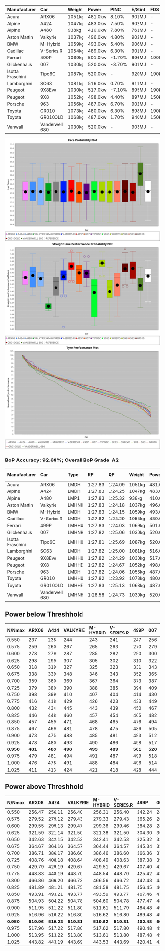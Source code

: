 | Manufacturer     | Car            | Weight | Power   | PINC    | E/Stint | FDS     |
|:-|:-|:-|:-|:-|:-|:-|
| Acura            | ARX06          | 1051kg | 481.0kw | 8.10%   | 901MJ   |    -    |
| Alpine           | A424           | 1047kg | 483.0kw | 7.50%   | 902MJ   |    -    |
| Alpine           | A480           | 938kg  | 410.0kw | 7.80%   | 761MJ   |    -    |
| Aston Martin     | Valkyrie       | 1037kg | 496.0kw | 4.80%   | 902MJ   |    -    |
| BMW              | M-Hybrid       | 1059kg | 493.0kw | 5.40%   | 906MJ   |    -    |
| Cadillac         | V-Series.R     | 1054kg | 489.0kw | 6.30%   | 901MJ   |    -    |
| Ferrari          | 499P           | 1069kg | 501.0kw | -1.70%  | 896MJ   | 190kph  |
| Glickenhaus      | 007            | 1030kg | 520.0kw | -3.70%  | 901MJ   |    -    |
| Isotta Fraschini | Tipo6C         | 1087kg | 520.0kw |    -    | 920MJ   | 190kph  |
| Lamborghini      | SC63           | 1081kg | 516.0kw | 0.70%   | 911MJ   |    -    |
| Peugeot          | 9X8Evo         | 1030kg | 517.0kw | -7.10%  | 895MJ   | 190kph  |
| Peugeot          | 9X8            | 1052kg | 498.0kw | 4.40%   | 897MJ   | 150kph  |
| Porsche          | 963            | 1056kg | 487.0kw | 6.70%   | 902MJ   |    -    |
| Toyota           | GR010          | 1073kg | 480.0kw | 6.30%   | 898MJ   | 190kph  |
| Toyota           | GR010OLD       | 1068kg | 487.0kw | 1.70%   | 940MJ   | 150kph  |
| Vanwall          | Vanderwell 680 | 1030kg | 520.0kw |    -    | 903MJ   |    -    |

![PACECHART](./IMG/AUTO.png)
![STRAIGHTLINEPERFORMANCECHART](./IMG/AUTO_sp.png)
![TYREPERFORMANCECHART](./IMG/AUTO_tw.png)

### BoP Accuracy: 92.68%; Overall BoP Grade: A2
| Manufacturer     | Car            | Type  | RP      | QP      | Weight | Power¹  | Threshhold | PINC    | Power²   | E/Stint | AVG Vmax  | FDS     | RDLC | L/Stint | BOP-Grade | Model Accuracy | Model Points | Match%  | SimDiff |
|:-|:-|:-|:-|:-|:-|:-|:-|:-|:-|:-|:-|:-|:-|:-|:-|:-|:-|:-|:-|
| Acura            | ARX06          | LMDH  | 1:27.83 | 1:24.09 | 1051kg | 481.0kw | 250.0kph   | 8.10%   | 520.00kw |  901MJ  | 272.44kph |    -    | 1.02 | 43      | -B1       | 100.00%        | 996          | 88.22%  | #       |
| Alpine           | A424           | LMDH  | 1:27.83 | 1:24.25 | 1047kg | 483.0kw | 250.0kph   | 7.50%   | 519.20kw |  902MJ  | 273.37kph |    -    | 1.02 | 43      | ~A1       | 99.58%         | 1429         | 100.00% | #       |
| Alpine           | A480           | LMP1  | 1:27.83 | 1:25.32 |  938kg | 410.0kw | 250.0kph   | 7.80%   | 442.00kw |  761MJ  | 271.29kph |    -    | 0.99 | 40      | ~A1       | 94.94%         | 1689         | 100.00% | #       |
| Aston Martin     | Valkyrie       | LMHNH | 1:27.83 | 1:24.18 | 1037kg | 496.0kw | 250.0kph   | 4.80%   | 519.80kw |  902MJ  | 262.08kph |    -    | 1.06 | 43      | +C2       | 100.00%        | 247          | 73.88%  | #       |
| BMW              | M-Hybrid       | LMDH  | 1:27.83 | 1:24.15 | 1059kg | 493.0kw | 250.0kph   | 5.40%   | 519.60kw |  906MJ  | 268.31kph |    -    | 1.02 | 43      | ~A1       | 99.97%         | 2912         | 100.00% | #       |
| Cadillac         | V-Series.R     | LMDH  | 1:27.82 | 1:24.29 | 1054kg | 489.0kw | 250.0kph   | 6.30%   | 519.80kw |  901MJ  | 271.59kph |    -    | 1.02 | 43      | ~A1       | 99.49%         | 5225         | 99.40%  | #       |
| Ferrari          | 499P           | LMHHU | 1:27.83 | 1:24.03 | 1069kg | 501.0kw | 250.0kph   | -1.70%  | 492.50kw |  896MJ  | 273.20kph | 190kph  | 1.03 | 43      | ~A1       | 100.00%        | 5378         | 95.60%  | #       |
| Glickenhaus      | 007            | LMHNH | 1:27.82 | 1:25.06 | 1030kg | 520.0kw | 250.0kph   | -3.70%  | 500.80kw |  901MJ  | 274.62kph |    -    | 0.97 | 43      | ~A1       | 93.90%         | 2170         | 100.00% | #       |
| Isotta Fraschini | Tipo6C         | LMHHU | 1:27.81 | 1:25.69 | 1087kg | 520.0kw | 250.0kph   |    -    | 520.00kw |  920MJ  | 270.40kph | 190kph  | 1.03 | 43      | +B2       | 100.00%        | 132          | 84.65%  | #       |
| Lamborghini      | SC63           | LMDH  | 1:27.82 | 1:25.00 | 1081kg | 516.0kw | 250.0kph   | 0.70%   | 519.60kw |  911MJ  | 265.87kph |    -    | 1.03 | 43      | -A2       | 100.00%        | 784          | 93.48%  | #       |
| Peugeot          | 9X8Evo         | LMHHU | 1:27.82 | 1:24.29 | 1030kg | 517.0kw | 250.0kph   | -7.10%  | 480.30kw |  895MJ  | 276.07kph | 190kph  | 1.03 | 43      | -A2       | 100.00%        | 1459         | 91.79%  | #       |
| Peugeot          | 9X8            | LMHHE | 1:27.82 | 1:24.67 | 1052kg | 498.0kw | 250.0kph   | 4.40%   | 519.90kw |  897MJ  | 267.17kph | 150kph  | 1.03 | 43      | ~A1       | 99.18%         | 4817         | 100.00% | #       |
| Porsche          | 963            | LMDH  | 1:27.82 | 1:24.06 | 1056kg | 487.0kw | 250.0kph   | 6.70%   | 519.60kw |  902MJ  | 269.43kph |    -    | 1.02 | 43      | ~A1       | 99.92%         | 14207        | 97.54%  | #       |
| Toyota           | GR010          | LMHHU | 1:27.82 | 1:23.92 | 1073kg | 480.0kw | 250.0kph   | 6.30%   | 510.20kw |  898MJ  | 273.13kph | 190kph  | 1.03 | 43      | ~A1       | 99.86%         | 4280         | 99.85%  | #       |
| Toyota           | GR010OLD       | LMHHE | 1:27.83 | 1:25.13 | 1068kg | 487.0kw | 250.0kph   | 1.70%   | 495.30kw |  940MJ  | 273.28kph | 150kph  | 1.03 | 43      | +B1       | 99.46%         | 925          | 88.78%  | #       |
| Vanwall          | Vanderwell 680 | LMHNH | 1:28.58 | 1:24.73 | 1030kg | 520.0kw | 0.0kph     |    -    | 520.00kw |  903MJ  | 271.21kph |    -    | 1.02 | 43      | +D1       | 95.82%         | 642          | 69.64%  | #       |

## Power below Threshhold
| N/Nmax    | ARX06   | A424    | VALKYRIE | M-HYBRID | V-SERIES.R | 499P    | 007     | TIPO6C  | SC63    | 9X8EVO  | 9X8     | 963     | GR010   | GR010OLD | VANDERWELL 680 | ​     | RPM      | A480            |
|:-|:-|:-|:-|:-|:-|:-|:-|:-|:-|:-|:-|:-|:-|:-|:-|:-|:-|:-|
|  0.550    |  237    |  238    |  244     |  243     |  241       |  247    |  256    |  256    |  254    |  255    |  245    |  240    |  236    |  240     |  256           |  ​    |   --     |  0.00           |
|  0.575    |  259    |  260    |  267     |  265     |  263       |  270    |  279    |  279    |  277    |  278    |  268    |  262    |  258    |  262     |  279           |  ​    |   --     |  0.00           |
|  0.600    |  278    |  279    |  287     |  285     |  282       |  290    |  300    |  300    |  298    |  298    |  288    |  281    |  277    |  281     |  300           |  ​    |   --     |  0.00           |
|  0.625    |  298    |  299    |  307     |  305     |  302       |  310    |  322    |  322    |  319    |  320    |  308    |  301    |  297    |  301     |  322           |  ​    |   --     |  0.00           |
|  0.650    |  318    |  319    |  327     |  325     |  323       |  331    |  343    |  343    |  340    |  341    |  329    |  322    |  317    |  322     |  343           |  ​    |   --     |  0.00           |
|  0.675    |  338    |  339    |  348     |  346     |  343       |  352    |  365    |  365    |  362    |  363    |  350    |  342    |  337    |  342     |  365           |  ​    |   --     |  0.00           |
|  0.700    |  359    |  360    |  369     |  367     |  364       |  373    |  387    |  387    |  384    |  385    |  371    |  363    |  358    |  363     |  387           |  ​    |   --     |  0.00           |
|  0.725    |  379    |  380    |  390     |  388     |  385       |  394    |  409    |  409    |  406    |  407    |  392    |  383    |  378    |  383     |  409           |  ​    |   --     |  0.00           |
|  0.750    |  398    |  399    |  410     |  407     |  404       |  414    |  430    |  430    |  427    |  427    |  411    |  403    |  397    |  403     |  430           |  ​    |   --     |  0.00           |
|  0.775    |  416    |  418    |  429     |  426     |  423       |  433    |  449    |  449    |  446    |  446    |  430    |  421    |  415    |  421     |  449           |  ​    |  5000    |  -3,351,156.70  |
|  0.800    |  432    |  434    |  445     |  443     |  439       |  450    |  467    |  467    |  463    |  464    |  447    |  437    |  431    |  437     |  467           |  ​    |  5500    |  -3,649,829.25  |
|  0.825    |  446    |  448    |  460     |  457     |  454       |  465    |  482    |  482    |  478    |  479    |  462    |  452    |  445    |  452     |  482           |  ​    |  5999    |  -3,963,113.28  |
|  0.850    |  457    |  459    |  471     |  468     |  465       |  476    |  494    |  494    |  490    |  491    |  473    |  463    |  456    |  463     |  494           |  ​    |  6499    |  -4,291,006.77  |
|  0.875    |  467    |  469    |  481     |  478     |  475       |  486    |  505    |  505    |  501    |  502    |  483    |  473    |  466    |  473     |  505           |  ​    |  7000    |  -4,633,512.73  |
|  0.900    |  473    |  475    |  488     |  485     |  481       |  493    |  512    |  512    |  508    |  509    |  490    |  479    |  472    |  479     |  512           |  ​    |  7500    |  -4,990,629.15  |
|  0.925    |  478    |  480    |  493     |  490     |  486       |  498    |  517    |  517    |  513    |  514    |  495    |  484    |  477    |  484     |  517           |  ​    |  8000    |  424.27         |
| **0.950** | **481** | **483** | **496**  | **493**  | **489**    | **501** | **520** | **520** | **516** | **517** | **498** | **487** | **480** | **487**  | **520**        | **​** | **8499** | **427.28**      |
|  0.975    |  479    |  481    |  494     |  491     |  487       |  499    |  518    |  518    |  514    |  515    |  496    |  485    |  478    |  485     |  518           |  ​    |  9000    |  214.14         |
|  1.000    |  476    |  478    |  491     |  488     |  484       |  496    |  514    |  514    |  510    |  511    |  493    |  482    |  475    |  482     |  514           |  ​    |   --     |  0.00           |
|  1.025    |  411    |  413    |  424     |  421     |  418       |  428    |  444    |  444    |  441    |  441    |  425    |  416    |  410    |  416     |  444           |  ​    |   --     |  0.00           |

## Power above Threshhold
| N/Nmax    | ARX06      | A424       | VALKYRIE   | M-HYBRID   | V-SERIES.R | 499P       | 007        | TIPO6C  | SC63       | 9X8EVO     | 9X8        | 963        | GR010      | GR010OLD   | VANDERWELL 680 | ​     | RPM      | A480            |
|:-|:-|:-|:-|:-|:-|:-|:-|:-|:-|:-|:-|:-|:-|:-|:-|:-|:-|:-|
|  0.550    |  256.47    |  256.11    |  256.40    |  256.31    |  256.40    |  242.24    |  246.37    |  256    |  256.30    |  236.14    |  256.45    |  256.31    |  251.12    |  244.14    |  256           |  ​    |   --     |  0.00           |
|  0.575    |  279.52    |  279.12    |  279.43    |  279.33    |  279.43    |  265.26    |  269.41    |  279    |  279.33    |  258.16    |  279.49    |  279.34    |  274.13    |  266.15    |  279           |  ​    |   --     |  0.00           |
|  0.600    |  299.55    |  299.13    |  299.47    |  299.36    |  299.46    |  284.28    |  289.44    |  300    |  299.35    |  277.17    |  299.53    |  299.36    |  295.14    |  286.16    |  300           |  ​    |   --     |  0.00           |
|  0.625    |  321.59    |  321.14    |  321.50    |  321.38    |  321.50    |  304.30    |  309.47    |  322    |  321.38    |  297.18    |  321.56    |  321.39    |  316.15    |  306.17    |  322           |  ​    |   --     |  0.00           |
|  0.650    |  342.63    |  342.15    |  342.53    |  342.41    |  342.53    |  325.32    |  330.50    |  343    |  342.40    |  317.19    |  342.60    |  342.41    |  337.16    |  327.18    |  343           |  ​    |   --     |  0.00           |
|  0.675    |  364.67    |  364.16    |  364.57    |  364.44    |  364.57    |  345.34    |  351.53    |  365    |  364.43    |  337.21    |  364.64    |  364.44    |  358.17    |  348.20    |  365           |  ​    |   --     |  0.00           |
|  0.700    |  386.71    |  386.17    |  386.60    |  386.46    |  386.60    |  366.36    |  372.57    |  387    |  386.46    |  358.22    |  386.68    |  386.47    |  380.18    |  369.21    |  387           |  ​    |   --     |  0.00           |
|  0.725    |  408.76    |  408.18    |  408.64    |  408.49    |  408.63    |  387.38    |  393.60    |  409    |  408.48    |  378.23    |  408.72    |  408.49    |  401.19    |  389.22    |  409           |  ​    |   --     |  0.00           |
|  0.750    |  429.79    |  429.19    |  429.67    |  429.51    |  429.67    |  407.40    |  413.63    |  430    |  429.51    |  397.24    |  429.75    |  429.52    |  422.20    |  409.23    |  430           |  ​    |   --     |  0.00           |
|  0.775    |  448.83    |  448.19    |  448.70    |  448.54    |  448.70    |  425.42    |  432.66    |  449    |  448.53    |  415.25    |  448.79    |  448.54    |  441.21    |  428.24    |  449           |  ​    |  5000    |  -3,351,156.70  |
|  0.800    |  466.86    |  466.20    |  466.73    |  466.56    |  466.72    |  442.43    |  449.68    |  467    |  466.55    |  431.26    |  466.82    |  466.56    |  458.22    |  445.25    |  467           |  ​    |  5500    |  -3,649,829.25  |
|  0.825    |  481.89    |  481.21    |  481.75    |  481.58    |  481.75    |  456.45    |  464.71    |  482    |  481.57    |  445.27    |  481.85    |  481.58    |  473.22    |  459.26    |  482           |  ​    |  5999    |  -3,963,113.28  |
|  0.850    |  493.91    |  493.21    |  493.77    |  493.59    |  493.77    |  467.46    |  475.72    |  494    |  493.58    |  456.28    |  493.87    |  493.60    |  485.23    |  470.26    |  494           |  ​    |  6499    |  -4,291,006.77  |
|  0.875    |  504.93    |  504.22    |  504.78    |  504.60    |  504.78    |  477.47    |  485.74    |  505    |  504.59    |  466.28    |  504.89    |  504.61    |  495.23    |  480.27    |  505           |  ​    |  7000    |  -4,633,512.73  |
|  0.900    |  511.95    |  511.22    |  511.80    |  511.61    |  511.79    |  484.48    |  492.75    |  512    |  511.60    |  472.29    |  511.90    |  511.62    |  502.24    |  487.27    |  512           |  ​    |  7500    |  -4,990,629.15  |
|  0.925    |  516.96    |  516.22    |  516.80    |  516.62    |  516.80    |  489.48    |  497.76    |  517    |  516.61    |  477.29    |  516.91    |  516.63    |  507.24    |  492.28    |  517           |  ​    |  8000    |  424.27         |
| **0.950** | **519.96** | **519.23** | **519.81** | **519.62** | **519.81** | **492.48** | **500.76** | **520** | **519.61** | **480.29** | **519.91** | **519.63** | **510.24** | **495.28** | **520**        | **​** | **8499** | **427.28**      |
|  0.975    |  517.96    |  517.22    |  517.80    |  517.62    |  517.80    |  490.48    |  498.76    |  518    |  517.61    |  478.29    |  517.91    |  517.63    |  508.24    |  493.28    |  518           |  ​    |  9000    |  214.14         |
|  1.000    |  513.95    |  513.22    |  513.80    |  513.61    |  513.80    |  487.48    |  495.75    |  514    |  513.60    |  475.29    |  513.90    |  513.62    |  505.24    |  490.28    |  514           |  ​    |   --     |  0.00           |
|  1.025    |  443.82    |  443.19    |  443.69    |  443.53    |  443.69    |  420.41    |  427.65    |  444    |  443.52    |  410.25    |  443.78    |  443.54    |  436.21    |  423.24    |  444           |  ​    |   --     |  0.00           |
